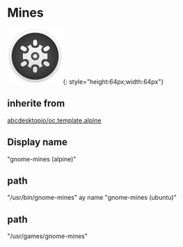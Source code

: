 # Mines
![circle_gnome-mines.svg](/applications/icons/circle_gnome-mines.svg){: style="height:64px;width:64px"}
## inherite from
[abcdesktopio/oc.template.alpine](abcdesktopio/oc.template.alpine.md)
## Display name
"gnome-mines (alpine)"
## path
"/usr/bin/gnome-mines"
ay name
"gnome-mines (ubuntu)"
## path
"/usr/games/gnome-mines"
